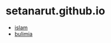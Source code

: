 # setanarut.github.io

- [islam](https://setanarut.github.io/islambu/)
- [bulimia](https://setanarut.github.io/bulimia/)